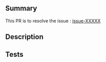 ## Summary

This PR is to resolve the issue : [issue-XXXXX](https://github.com/daddy-knows-best/ubuntu24-env/issues/XXXXX)

## Description

## Tests
